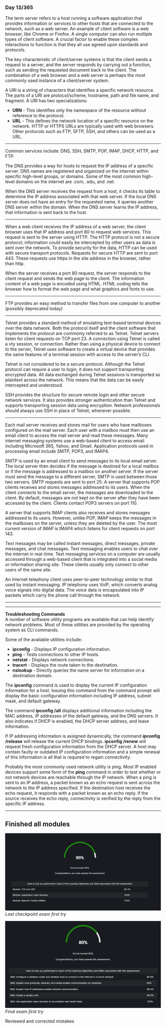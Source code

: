 ### Day 13/365

The term server refers to a host running a software application that provides information or services to other hosts that are connected to the network, such as a web server. An example of client software is a web browser, like Chrome or Firefox. A single computer can also run multiple types of client software. A crucial factor to enable these complex interactions to function is that they all use agreed upon standards and protocols.

The key characteristic of client/server systems is that the client sends a request to a server, and the server responds by carrying out a function, such as sending the requested document back to the client. The combination of a web browser and a web server is perhaps the most commonly used instance of a client/server system.

A URI is a string of characters that identifies a specific network resource. The parts of a URI are protocol/scheme, hostname, path and file name, and fragment. A URI has two specializations:

- **URN** - This identifies only the namespace of the resource without reference to the protocol.
- **URL** - This defines the network location of a specific resource on the network. HTTP or HTTPS URLs are typically used with web browsers. Other protocols such as FTP, SFTP, SSH, and others can be used as a URL.

---
Common services include: DNS, SSH, SMTP, POP, IMAP, DHCP, HTTP, and FTP.

The DNS provides a way for hosts to request the IP address of a specific server. DNS names are registered and organized on the internet within specific high-level groups, or domains. Some of the most common high-level domains on the internet are .com, .edu, and .net.

When the DNS server receives the request from a host, it checks its table to determine the IP address associated with that web server. If the local DNS server does not have an entry for the requested name, it queries another DNS server within the domain. When the DNS server learns the IP address, that information is sent back to the host.

---
When a web client receives the IP address of a web server, the client browser uses that IP address and port 80 to request web services. This request is sent to the server using HTTP. The HTTP protocol is not a secure protocol; information could easily be intercepted by other users as data is sent over the network. To provide security for the data, HTTP can be used with secure transport protocols. Requests for secure HTTP are sent to port 443. These requests use https in the site address in the browser, rather than http.

When the server receives a port 80 request, the server responds to the client request and sends the web page to the client. The information content of a web page is encoded using HTML. HTML coding tells the browser how to format the web page and what graphics and fonts to use.

---
FTP provides an easy method to transfer files from one computer to another (possibly deprecated today)

---
Telnet provides a standard method of emulating text-based terminal devices over the data network. Both the protocol itself and the client software that implements the protocol are commonly referred to as Telnet. Telnet servers listen for client requests on TCP port 23. A connection using Telnet is called a vty session, or connection. Rather than using a physical device to connect to the server, Telnet uses software to create a virtual device that provides the same features of a terminal session with access to the server’s CLI.

Telnet is not considered to be a secure protocol. Although the Telnet protocol can require a user to login, it does not support transporting encrypted data. All data exchanged during Telnet sessions is transported as plaintext across the network. This means that the data can be easily intercepted and understood.

SSH provides the structure for secure remote login and other secure network services. It also provides stronger authentication than Telnet and supports transporting session data using encryption. Network professionals should always use SSH in place of Telnet, whenever possible.

---
Each mail server receives and stores mail for users who have mailboxes configured on the mail server. Each user with a mailbox must then use an email client to access the mail server and read these messages. Many internet messaging systems use a web-based client to access email including Microsoft 365, Yahoo, and Gmail. Application protocols used in processing email include SMTP, POP3, and IMAP4.

SMTP is used by an email client to send messages to its local email server. The local server then decides if the message is destined for a local mailbox or if the message is addressed to a mailbox on another server. If the server must send the message to a different server, SMTP is used between those two servers. SMTP requests are sent to port 25. A server that supports POP clients receives and stores messages addressed to its users. When the client connects to the email server, the messages are downloaded to the client. By default, messages are not kept on the server after they have been accessed by the client. Clients contact POP3 servers on port 110.

A server that supports IMAP clients also receives and stores messages addressed to its users. However, unlike POP, IMAP keeps the messages in the mailboxes on the server, unless they are deleted by the user. The most current version of IMAP is IMAP4 which listens for client requests on port 143.

Text messages may be called instant messages, direct messages, private messages, and chat messages. Text messaging enables users to chat over the internet in real-time. Text messaging services on a computer are usually accessed through a web-based client that is integrated into a social media or information sharing site. These clients usually only connect to other users of the same site.

An internet telephony client uses peer-to-peer technology similar to that used by instant messaging. IP telephony uses VoIP, which converts analog voice signals into digital data. The voice data is encapsulated into IP packets which carry the phone call through the network.

---
---
**Troubleshooting Commands**  
A number of software utility programs are available that can help identify network problems. Most of these utilities are provided by the operating system as CLI commands.

Some of the available utilities include:

- **ipconfig** - Displays IP configuration information.
- **ping** - Tests connections to other IP hosts.
- **netstat** - Displays network connections.
- **tracert** - Displays the route taken to the destination.
- **nslookup** - Directly queries the name server for information on a destination domain.

The **ipconfig** command is used to display the current IP configuration information for a host. Issuing this command from the command prompt will display the basic configuration information including IP address, subnet mask, and default gateway.

The command **ipconfig /all** displays additional information including the MAC address, IP addresses of the default gateway, and the DNS servers. It also indicates if DHCP is enabled, the DHCP server address, and lease information.

If IP addressing information is assigned dynamically, the command **ipconfig /release** will release the current DHCP bindings. **ipconfig /renew** will request fresh configuration information from the DHCP server. A host may contain faulty or outdated IP configuration information and a simple renewal of this information is all that is required to regain connectivity.

Probably the most commonly used network utility is ping. Most IP enabled devices support some form of the **ping** command in order to test whether or not network devices are reachable through the IP network. When a ping is sent to an IP address, a packet known as an echo request is sent across the network to the IP address specified. If the destination host receives the echo request, it responds with a packet known as an echo reply. If the source receives the echo reply, connectivity is verified by the reply from the specific IP address.

---
## Finished all modules

![2. Source Material/Career/Images/Pasted image 20250211173224.png](../../../../7.%20Images/Pasted%20image%2020250211173224%201.png)
*Last checkpoint exam first try*

![2. Source Material/Career/Images/Pasted image 20250211181947.png](../../../../7.%20Images/Pasted%20image%2020250211181947%201.png)
*Final exam first try*

Reviewed and corrected mistakes